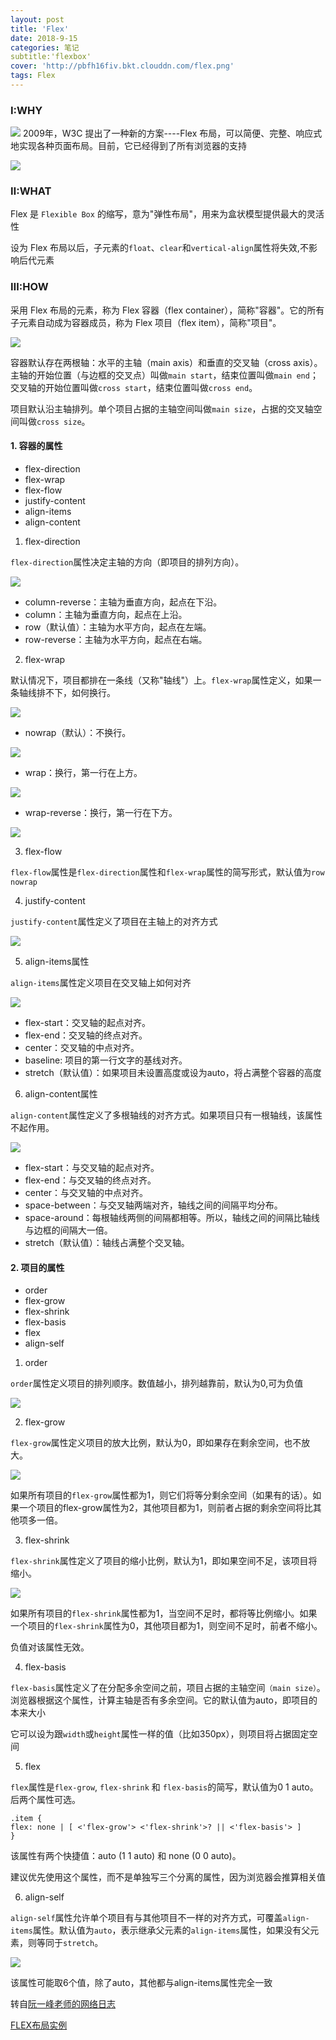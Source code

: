 ```yaml
---
layout: post
title: 'Flex'
date: 2018-9-15
categories: 笔记
subtitle:'flexbox'
cover: 'http://pbfh16fiv.bkt.clouddn.com/flex.png'
tags: Flex
---
```

### Ⅰ:WHY

![](http://www.ruanyifeng.com/blogimg/asset/2015/bg2015071001.gif)
2009年，W3C 提出了一种新的方案----Flex 布局，可以简便、完整、响应式地实现各种页面布局。目前，它已经得到了所有浏览器的支持

![](http://www.ruanyifeng.com/blogimg/asset/2015/bg2015071003.jpg)

### Ⅱ:WHAT
Flex 是 `Flexible Box` 的缩写，意为"弹性布局"，用来为盒状模型提供最大的灵活性

设为 Flex 布局以后，子元素的`float`、`clear`和`vertical-align`属性将失效,不影响后代元素

### Ⅲ:HOW
采用 Flex 布局的元素，称为 Flex 容器（flex container），简称"容器"。它的所有子元素自动成为容器成员，称为 Flex 项目（flex item），简称"项目"。

![](http://www.ruanyifeng.com/blogimg/asset/2015/bg2015071004.png)

容器默认存在两根轴：水平的主轴（main axis）和垂直的交叉轴（cross axis）。主轴的开始位置（与边框的交叉点）叫做`main start`，结束位置叫做`main end`；交叉轴的开始位置叫做`cross start`，结束位置叫做`cross end`。

项目默认沿主轴排列。单个项目占据的主轴空间叫做`main size`，占据的交叉轴空间叫做`cross size`。

#### 1. 容器的属性

 * flex-direction
 * flex-wrap
 * flex-flow
 * justify-content
 * align-items
 * align-content

1. flex-direction

 `flex-direction`属性决定主轴的方向（即项目的排列方向）。

 ![](http://www.ruanyifeng.com/blogimg/asset/2015/bg2015071005.png)

* column-reverse：主轴为垂直方向，起点在下沿。
* column：主轴为垂直方向，起点在上沿。
* row（默认值）：主轴为水平方向，起点在左端。
* row-reverse：主轴为水平方向，起点在右端。

2. flex-wrap

默认情况下，项目都排在一条线（又称"轴线"）上。`flex-wrap`属性定义，如果一条轴线排不下，如何换行。

![](http://www.ruanyifeng.com/blogimg/asset/2015/bg2015071006.png)

* nowrap（默认）：不换行。

![](http://www.ruanyifeng.com/blogimg/asset/2015/bg2015071007.png)

* wrap：换行，第一行在上方。

![](http://www.ruanyifeng.com/blogimg/asset/2015/bg2015071008.jpg)
* wrap-reverse：换行，第一行在下方。

![](http://www.ruanyifeng.com/blogimg/asset/2015/bg2015071009.jpg)

3. flex-flow

`flex-flow`属性是`flex-direction`属性和`flex-wrap`属性的简写形式，默认值为`row nowrap`

4. justify-content

`justify-content`属性定义了项目在主轴上的对齐方式

![](http://www.ruanyifeng.com/blogimg/asset/2015/bg2015071010.png)

5. align-items属性

`align-items`属性定义项目在交叉轴上如何对齐

![](http://www.ruanyifeng.com/blogimg/asset/2015/bg2015071011.png)

* flex-start：交叉轴的起点对齐。
* flex-end：交叉轴的终点对齐。
* center：交叉轴的中点对齐。
* baseline: 项目的第一行文字的基线对齐。
* stretch（默认值）：如果项目未设置高度或设为auto，将占满整个容器的高度

6. align-content属性

`align-content`属性定义了多根轴线的对齐方式。如果项目只有一根轴线，该属性不起作用。

![](http://www.ruanyifeng.com/blogimg/asset/2015/bg2015071012.png)

* flex-start：与交叉轴的起点对齐。
* flex-end：与交叉轴的终点对齐。
* center：与交叉轴的中点对齐。
* space-between：与交叉轴两端对齐，轴线之间的间隔平均分布。
* space-around：每根轴线两侧的间隔都相等。所以，轴线之间的间隔比轴线与边框的间隔大一倍。
* stretch（默认值）：轴线占满整个交叉轴。

#### 2. 项目的属性

* order
* flex-grow
* flex-shrink
* flex-basis
* flex
* align-self

1.  order

`order`属性定义项目的排列顺序。数值越小，排列越靠前，默认为0,可为负值

![](http://www.ruanyifeng.com/blogimg/asset/2015/bg2015071013.png)

2. flex-grow

`flex-grow`属性定义项目的放大比例，默认为0，即如果存在剩余空间，也不放大。

![](http://www.ruanyifeng.com/blogimg/asset/2015/bg2015071014.png)

如果所有项目的`flex-grow`属性都为1，则它们将等分剩余空间（如果有的话）。如果一个项目的flex-grow属性为2，其他项目都为1，则前者占据的剩余空间将比其他项多一倍。

3. flex-shrink

`flex-shrink`属性定义了项目的缩小比例，默认为1，即如果空间不足，该项目将缩小。

![](http://www.ruanyifeng.com/blogimg/asset/2015/bg2015071015.jpg)

如果所有项目的`flex-shrink`属性都为1，当空间不足时，都将等比例缩小。如果一个项目的`flex-shrink`属性为0，其他项目都为1，则空间不足时，前者不缩小。

负值对该属性无效。

4. flex-basis

`flex-basis`属性定义了在分配多余空间之前，项目占据的主轴空间`（main size）`。浏览器根据这个属性，计算主轴是否有多余空间。它的默认值为auto，即项目的本来大小

它可以设为跟`width`或`height`属性一样的值（比如350px），则项目将占据固定空间

5. flex

`flex`属性是`flex-grow`, `flex-shrink` 和 `flex-basis`的简写，默认值为0 1 auto。后两个属性可选。

    .item {
    flex: none | [ <'flex-grow'> <'flex-shrink'>? || <'flex-basis'> ]
    }

该属性有两个快捷值：auto (1 1 auto) 和 none (0 0 auto)。

建议优先使用这个属性，而不是单独写三个分离的属性，因为浏览器会推算相关值

6. align-self

`align-self`属性允许单个项目有与其他项目不一样的对齐方式，可覆盖`align-items`属性。默认值为`auto`，表示继承父元素的`align-items`属性，如果没有父元素，则等同于`stretch`。

![](http://www.ruanyifeng.com/blogimg/asset/2015/bg2015071016.png)

该属性可能取6个值，除了auto，其他都与align-items属性完全一致

转自[阮一峰老师的网络日志](http://www.ruanyifeng.com/blog/2015/07/flex-grammar.html)

[FLEX布局实例](http://www.ruanyifeng.com/blog/2015/07/flex-examples.html)
